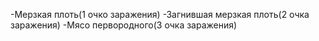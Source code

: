 -Мерзкая плоть(1 очко заражения)
-Загнившая мерзкая плоть(2 очка заражения)
-Мясо первородного(3 очка заражения)